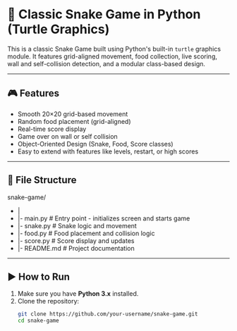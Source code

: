# 🐍 Classic Snake Game in Python (Turtle Graphics)

This is a classic Snake Game built using Python's built-in `turtle` graphics module. It features grid-aligned movement, food collection, live scoring, wall and self-collision detection, and a modular class-based design.

---

## 🎮 Features

- Smooth 20×20 grid-based movement
- Random food placement (grid-aligned)
- Real-time score display
- Game over on wall or self collision
- Object-Oriented Design (Snake, Food, Score classes)
- Easy to extend with features like levels, restart, or high scores

---

## 📁 File Structure
snake-game/
- |
- |- main.py # Entry point - initializes screen and starts game
- |- snake.py # Snake logic and movement
- |- food.py # Food placement and collision logic
- |- score.py # Score display and updates
- |- README.md # Project documentation


---

## ▶️ How to Run

1. Make sure you have **Python 3.x** installed.
2. Clone the repository:
   ```bash
   git clone https://github.com/your-username/snake-game.git
   cd snake-game

